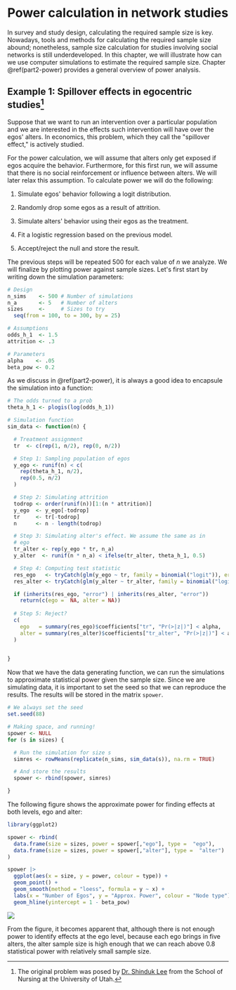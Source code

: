 # Power calculation in network studies

In survey and study design, calculating the required sample size is key. Nowadays, tools and methods for calculating the required sample size abound; nonetheless, sample size calculation for studies involving social networks is still underdeveloped. In this chapter, we will illustrate how can we use computer simulations to estimate the required sample size. Chapter \@ref(part2-power) provides a general overview of power analysis.

## Example 1: Spillover effects in egocentric studies[^credit-ego-power]

Suppose that we want to run an intervention over a particular population and we are interested in the effects such intervention will have over the egos' alters. In economics, this problem, which they call the "spillover effect," is actively studied.

For the power calculation, we will assume that alters only get exposed if egos acquire the behavior. Furthermore, for this first run, we will assume that there is no social reinforcement or influence between alters. We will later relax this assumption. To calculate power we will do the following:

1. Simulate egos' behavior following a logit distribution.

2. Randomly drop some egos as a result of attrition.

3. Simulate alters' behavior using their egos as the treatment.

4. Fit a logistic regression based on the previous model.

5. Accept/reject the null and store the result.

The previous steps will be repeated 500 for each value of $n$ we analyze. We will finalize by plotting power against sample sizes. Let's first start by writing down the simulation parameters:


```r
# Design
n_sims    <- 500 # Number of simulations
n_a       <- 5   # Number of alters
sizes     <-     # Sizes to try
  seq(from = 100, to = 300, by = 25)

# Assumptions
odds_h_1  <- 1.5
attrition <- .3

# Parameters
alpha    <- .05
beta_pow <- 0.2
```

As we discuss in \@ref(part2-power), it is always a good idea to encapsule the simulation into a function:


```r
# The odds turned to a prob
theta_h_1 <- plogis(log(odds_h_1))

# Simulation function
sim_data <- function(n) {

  # Treatment assignment
  tr  <- c(rep(1, n/2), rep(0, n/2))

  # Step 1: Sampling population of egos
  y_ego <- runif(n) < c(
    rep(theta_h_1, n/2),
    rep(0.5, n/2)
  )

  # Step 2: Simulating attrition
  todrop <- order(runif(n))[1:(n * attrition)]
  y_ego  <- y_ego[-todrop]
  tr     <- tr[-todrop]
  n      <- n - length(todrop)

  # Step 3: Simulating alter's effect. We assume the same as in
  # ego
  tr_alter <- rep(y_ego * tr, n_a)
  y_alter  <- runif(n * n_a) < ifelse(tr_alter, theta_h_1, 0.5)

  # Step 4: Computing test statistic
  res_ego   <- tryCatch(glm(y_ego ~ tr, family = binomial("logit")), error = function(e) e)
  res_alter <- tryCatch(glm(y_alter ~ tr_alter, family = binomial("logit")), error = function(e) e)

  if (inherits(res_ego, "error") | inherits(res_alter, "error"))
    return(c(ego =  NA, alter = NA))
  
  # Step 5: Reject?
  c(
    ego   = summary(res_ego)$coefficients["tr", "Pr(>|z|)"] < alpha,
    alter = summary(res_alter)$coefficients["tr_alter", "Pr(>|z|)"] < alpha
  )
  

}
```

Now that we have the data generating function, we can run the simulations to approximate statistical power given the sample size. Since we are simulating data, it is important to set the seed so that we can reproduce the results. The results will be stored in the matrix `spower`.


```r
# We always set the seed
set.seed(88) 

# Making space, and running!
spower <- NULL
for (s in sizes) {

  # Run the simulation for size s
  simres <- rowMeans(replicate(n_sims, sim_data(s)), na.rm = TRUE)

  # And store the results
  spower <- rbind(spower, simres)

}
```

The following figure shows the approximate power for finding effects at both levels, ego and alter:


```r
library(ggplot2)

spower <- rbind(
  data.frame(size = sizes, power = spower[,"ego"], type =  "ego"),
  data.frame(size = sizes, power = spower[,"alter"], type =  "alter")
)

spower |>
  ggplot(aes(x = size, y = power, colour = type)) +
  geom_point() +
  geom_smooth(method = "loess", formula = y ~ x) +
  labs(x = "Number of Egos", y = "Approx. Power", colour = "Node type") +
  geom_hline(yintercept = 1 - beta_pow)
```

![](part-01-10-power_files/figure-epub3/part-01-power-plot1-1.png)<!-- -->

From the figure, it becomes apparent that, although there is not enough power to identify effects at the ego level, because each ego brings in five alters, the alter sample size is high enough that we can reach above 0.8 statistical power with relatively small sample size.

[^credit-ego-power]: The original problem was posed by [Dr. Shinduk Lee](https://faculty.utah.edu/u6037777-SHINDUK_LEE/hm/index.hml) from the School of Nursing at the University of Utah.
